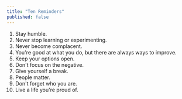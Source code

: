 ```yaml
---
title: "Ten Reminders"
published: false
---
```

1. Stay humble.
2. Never stop learning or experimenting.
3. Never become complacent.
4. You're good at what you do, but there are always ways to improve.
5. Keep your options open.
6. Don't focus on the negative.
7. Give yourself a break.
8. People matter.
9. Don't forget who you are.
10. Live a life you're proud of.
